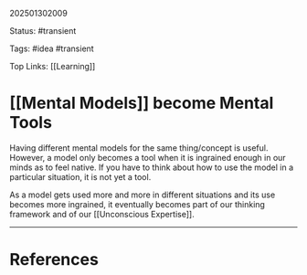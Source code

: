 202501302009

Status: #transient

Tags: #idea #transient

Top Links: [[Learning]] 

# [[Mental Models]] become Mental Tools

Having different mental models for the same thing/concept is useful. 
However, a model only becomes a tool when it is ingrained enough in our minds as to feel native. If you have to think about how to use the model in a particular situation, it is not yet a tool.

As a model gets used more and more in different situations and its use becomes more ingrained, it eventually becomes part of our thinking framework and of our [[Unconscious Expertise]].

---
# References